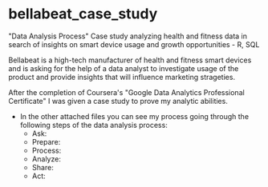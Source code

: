 # bellabeat_case_study
"Data Analysis Process" Case study analyzing health and fitness data in search of insights on smart device usage and growth opportunities - R, SQL

Bellabeat is a high-tech manufacturer of health and fitness smart devices and is asking for the help of a data analyst to investigate usage of the product and provide insights that will influence marketing strageties. 

After the completion of Coursera's "Google Data Analytics Professional Certificate" I was given a case study to prove my analytic abilities. 
- In the other attached files you can see my process going through the following steps of the data analysis process: 
    - Ask:
    - Prepare:
    - Process:
    - Analyze:
    - Share:
    - Act:
